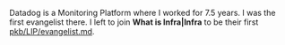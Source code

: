Datadog is a Monitoring Platform where I worked for 7.5 years. I was the first evangelist there. I left to join **What is Infra|Infra** to be their first [pkb/LIP/evangelist.md](pkb/LIP/evangelist.md).